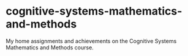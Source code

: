 # cognitive-systems-mathematics-and-methods
My home assignments and achievements on the Cognitive Systems Mathematics and Methods course.
